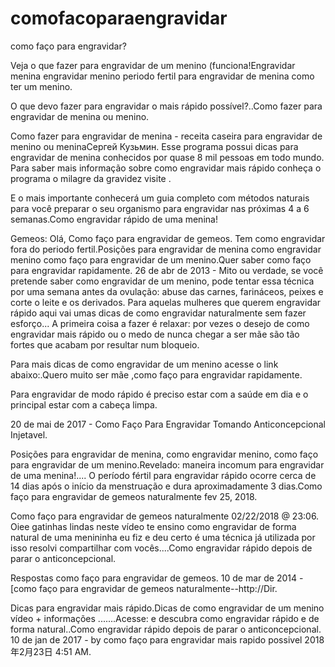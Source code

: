 # comofacoparaengravidar
como faço para engravidar?

Veja o que fazer para engravidar de um menino (funciona!Engravidar menina  engravidar menino  periodo fertil para engravidar de menina  como ter um menino.

O que devo fazer para engravidar o mais rápido possível?..Como fazer para engravidar de menina ou menino. 

Como fazer para engravidar de menina - receita caseira para engravidar de menino ou meninaСергей Кузьмин. Esse programa possui dicas para engravidar de menina conhecidos por quase 8 mil pessoas em todo mundo.
Para saber mais informação sobre como engravidar mais  rápido    conheça o programa o milagre da gravidez visite  .

E o mais importante conhecerá um guia completo com métodos naturais para você preparar o seu organismo para engravidar nas próximas 4 a 6 semanas.Como engravidar rápido de uma menina!

Gemeos: Olá, Como faço para engravidar de gemeos. 
Tem como engravidar fora do periodo fertil.Posições para engravidar de menina  como engravidar menino  como faço para engravidar de um menino.Quer saber como faço para engravidar rapidamente. 26 de abr de 2013 - Mito ou verdade, se você pretende saber como engravidar de um menino, pode tentar essa técnica por uma semana antes da ovulação: abuse das carnes, farináceos, peixes e corte o leite e os derivados. 
Para aquelas mulheres que querem engravidar rápido  aqui vai umas dicas de como engravidar naturalmente sem fazer esforço...
A primeira coisa a fazer é relaxar: por vezes o desejo de como engravidar mais rápido   ou o medo de nunca chegar a ser mãe são tão fortes que acabam por resultar num bloqueio.

Para mais dicas de como engravidar de um menino acesse o link abaixo:.Quero muito ser mãe ,como faço para engravidar rapidamente. 

Para engravidar de modo rápido é preciso estar com a saúde em dia e o principal estar com a cabeça limpa.

20 de mai de 2017 - Como Faço Para Engravidar Tomando Anticoncepcional Injetavel. 

Posições para engravidar de menina, como engravidar menino, como faço para engravidar de um menino.Revelado: maneira incomum para engravidar de uma menina!....
O período fértil para engravidar rápido ocorre cerca de 14 dias após o início da menstruação e dura  aproximadamente  3 dias.Como faço para engravidar de gemeos naturalmente fev 25, 2018. 

Como faço para engravidar de gemeos naturalmente 02/22/2018 @ 23:06. Oiee  gatinhas lindas  neste vídeo te ensino como engravidar de forma natural de uma menininha  eu fiz e deu certo  é uma técnica já utilizada  por isso  resolvi compartilhar com vocês....Como engravidar rápido depois de parar o anticoncepcional.

Respostas como faço para engravidar de gemeos. 
10 de mar de 2014 - [como faço para engravidar de gemeos naturalmente--http://Dir. 

Dicas para engravidar mais rápido.Dicas de como engravidar de um menino  vídeo + informações .......Acesse:  e descubra como engravidar rápido e de forma natural..Como engravidar rápido depois de parar o anticoncepcional.
10 de jan de 2017 - by como faço para engravidar mais rapido possivel 2018年2月23日 4:51 AM. 

